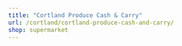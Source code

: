 ```yaml
---
title: "Cortland Produce Cash & Carry"
url: /cortland/cortland-produce-cash-and-carry/
shop: supermarket
---
```

